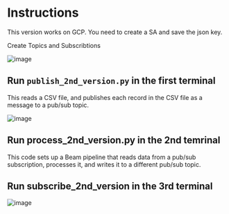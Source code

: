 # Instructions

This version works on GCP. You need to create a SA and save the json key. 

Create Topics and Subscribtions

![image](https://github.com/janaom/Streaming_Pipeline_on_GCP/assets/83917694/f99aa753-9158-4754-97ac-60da709dd39f)


## Run `publish_2nd_version.py` in the first terminal

This reads a CSV file, and publishes each record in the CSV file as a message to a pub/sub topic.


![image](https://github.com/janaom/Streaming_Pipeline_on_GCP/assets/83917694/801f90c8-43da-43f3-ba71-ba12317d0f10)


## Run process_2nd_version.py in the 2nd temrinal

This code sets up a Beam pipeline that reads data from a pub/sub subscription, processes it, and writes it to a different pub/sub topic.

## Run subscribe_2nd_version in the 3rd terminal

![image](https://github.com/janaom/Streaming_Pipeline_on_GCP/assets/83917694/5d53c1e8-745b-4c14-ba0c-23bf4e873329)
